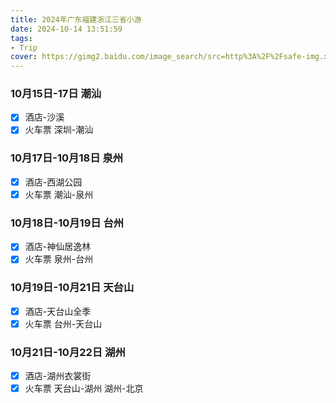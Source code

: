 ```yaml
---
title: 2024年广东福建浙江三省小游
date: 2024-10-14 13:51:59
tags:
- Trip
cover: https://gimg2.baidu.com/image_search/src=http%3A%2F%2Fsafe-img.xhscdn.com%2Fbw1%2Fcb803c1d-7c4b-4cc1-943c-f67cd3265453%3FimageView2%2F2%2Fw%2F1080%2Fformat%2Fjpg&refer=http%3A%2F%2Fsafe-img.xhscdn.com&app=2002&size=f9999,10000&q=a80&n=0&g=0n&fmt=auto?sec=1698314516&t=344d07d32a2a1e54756c9db3fc45926f
---
```

### 10月15日-17日 潮汕
- [x] 酒店-沙溪
- [x] 火车票 深圳-潮汕 

### 10月17日-10月18日 泉州
- [x] 酒店-西湖公园
- [x] 火车票 潮汕-泉州

### 10月18日-10月19日 台州
- [x] 酒店-神仙居逸林
- [x] 火车票 泉州-台州

### 10月19日-10月21日 天台山
- [x] 酒店-天台山全季
- [x] 火车票 台州-天台山

### 10月21日-10月22日 湖州
- [x] 酒店-湖州衣裳街
- [x] 火车票 天台山-湖州 湖州-北京
